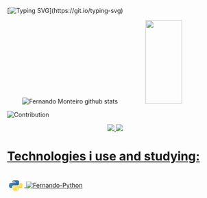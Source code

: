 
[![Typing SVG](https://readme-typing-svg.herokuapp.com/?color=0284c7&size=35&center=true&vCenter=true&width=1000&lines=Hi,+I'm+Fernando+Monteiro!🤙;+Information+System+student+at+UFRPE;Welcome!+🚀;)](https://git.io/typing-svg)

<div align="center">  
  <img width="49%" height="195px" src="https://github-readme-stats.vercel.app/api?username=a-fernandomonteiro&show_icons=true&count_private=true&hide_border=true&title_color=0284c7&icon_color=0284c7&text_color=c9d1d9&bg_color=0d1117" alt="Fernando Monteiro github stats" /> 
  <img width="41%" height="195px" src="https://github-readme-stats.vercel.app/api/top-langs/?username=a-fernandomonteiro&layout=compact&hide_border=true&title_color=0284c7&text_color=0284c7&bg_color=0d1117" />
</div>

![Contribution](https://activity-graph.herokuapp.com/graph?username=a-fernandomonteiro&theme=gotham&hide_border=true&area=true)


<div align="center">  
  <a href="https://www.linkedin.com/in/fernanddom/" target="_blank"><img src="https://img.shields.io/badge/LinkedIn-0077B5?style=for-the-badge&logo=linkedin&logoColor=white"</a>
  <a href="mailto:anderson.alvesmonteiro@ufrpe.br" target="_blank"><img src="https://img.shields.io/badge/Gmail-D14836?style=for-the-badge&logo=gmail&logoColor=white" target="_blank">

</div>


# Technologies i use and studying:
<div style="display: inline_block"><br>
  <img align="center" alt="Fernando-Python" height="30" width="40" src="https://raw.githubusercontent.com/devicons/devicon/master/icons/python/python-original.svg">
  <img align="center" alt="Fernando-Python" height="30" width="40" src="https://cdn.jsdelivr.net/gh/devicons/devicon/icons/java/java-original-wordmark.svg"/>
</div><br/>
